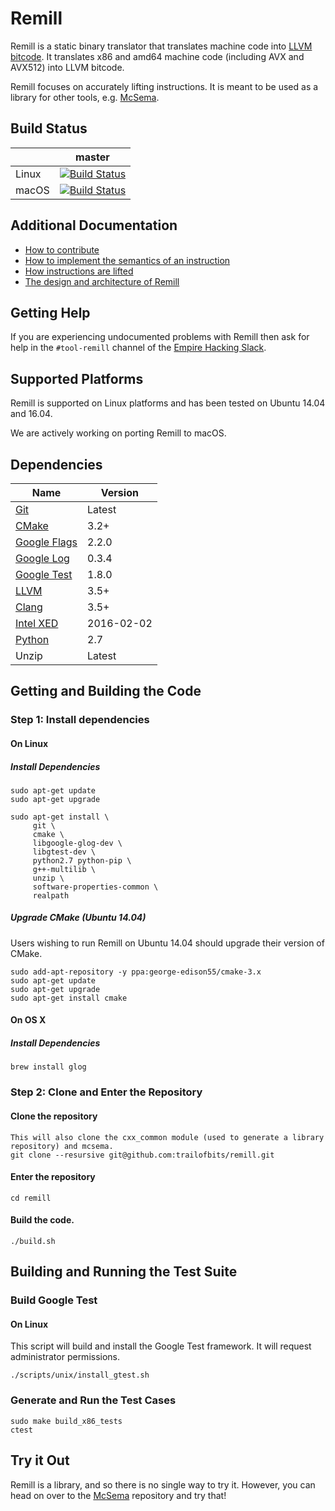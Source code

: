 # Remill

Remill is a static binary translator that translates machine code into [LLVM bitcode](http://llvm.org/docs/LangRef.html). It translates x86 and amd64 machine code (including AVX and AVX512) into LLVM bitcode.

Remill focuses on accurately lifting instructions. It is meant to be used as a library for other tools, e.g. [McSema](https://github.com/trailofbits/mcsema).

## Build Status

|       | master |
| ----- | ------ |
| Linux | [![Build Status](https://travis-ci-job-status.herokuapp.com/badge/trailofbits/remill/master/linux/)](https://travis-ci.org/trailofbits/remill) |
| macOS | [![Build Status](https://travis-ci-job-status.herokuapp.com/badge/trailofbits/remill/master/osx/)](https://travis-ci.org/trailofbits/remill) |

## Additional Documentation
 
 - [How to contribute](docs/CONTRIBUTING.md)
 - [How to implement the semantics of an instruction](docs/ADD_AN_INSTRUCTION.md)
 - [How instructions are lifted](docs/LIFE_OF_AN_INSTRUCTION.md)
 - [The design and architecture of Remill](docs/DESIGN.md)

## Getting Help

If you are experiencing undocumented problems with Remill then ask for help in the `#tool-remill` channel of the [Empire Hacking Slack](https://empireslacking.herokuapp.com/).

## Supported Platforms

Remill is supported on Linux platforms and has been tested on Ubuntu 14.04 and 16.04.

We are actively working on porting Remill to macOS.

## Dependencies

| Name | Version | 
| ---- | ------- |
| [Git](https://git-scm.com/) | Latest |
| [CMake](https://cmake.org/) | 3.2+ |
| [Google Flags](https://github.com/google/glog) | 2.2.0 |
| [Google Log](https://github.com/google/glog) | 0.3.4 |
| [Google Test](https://github.com/google/googletest) | 1.8.0 |
| [LLVM](http://llvm.org/) | 3.5+ |
| [Clang](http://clang.llvm.org/) | 3.5+ |
| [Intel XED](https://software.intel.com/en-us/articles/xed-x86-encoder-decoder-software-library) | 2016-02-02 |
| [Python](https://www.python.org/) | 2.7 | 
| Unzip | Latest |

## Getting and Building the Code

### Step 1: Install dependencies

#### On Linux

##### Install Dependencies

```shell
sudo apt-get update
sudo apt-get upgrade

sudo apt-get install \
     git \
     cmake \
     libgoogle-glog-dev \
     libgtest-dev \
     python2.7 python-pip \
     g++-multilib \
     unzip \
     software-properties-common \
     realpath
```

##### Upgrade CMake (Ubuntu 14.04)

Users wishing to run Remill on Ubuntu 14.04 should upgrade their version of CMake.

```shell
sudo add-apt-repository -y ppa:george-edison55/cmake-3.x
sudo apt-get update
sudo apt-get upgrade
sudo apt-get install cmake
```

#### On OS X

##### Install Dependencies

```
brew install glog
```

### Step 2: Clone and Enter the Repository

#### Clone the repository
```shell
This will also clone the cxx_common module (used to generate a library repository) and mcsema.
git clone --resursive git@github.com:trailofbits/remill.git
```

#### Enter the repository
```shell
cd remill
```

#### Build the code.
```shell
./build.sh
```

## Building and Running the Test Suite

### Build Google Test

#### On Linux

This script will build and install the Google Test framework. It will request administrator permissions.

```shell
./scripts/unix/install_gtest.sh
```

### Generate and Run the Test Cases

```shell
sudo make build_x86_tests
ctest
```

## Try it Out

Remill is a library, and so there is no single way to try it. However, you can head on over to the [McSema](https://github.com/trailofbits/mcsema) repository and try that!
